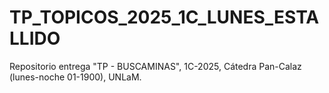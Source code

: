 # TP_TOPICOS_2025_1C_LUNES_ESTALLIDO
Repositorio entrega "TP - BUSCAMINAS", 1C-2025, Cátedra Pan-Calaz (lunes-noche 01-1900), UNLaM.
